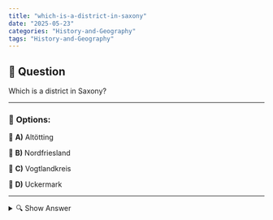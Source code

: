 ```yaml
---
title: "which-is-a-district-in-saxony"
date: "2025-05-23"
categories: "History-and-Geography"
tags: "History-and-Geography"
---
```


## 📌 **Question**

Which is a district in Saxony?



---

### 📝 **Options:**

🔘 **A)** Altötting

🔘 **B)** Nordfriesland

🔘 **C)** Vogtlandkreis

🔘 **D)** Uckermark

---

<details>
  <summary>🔍 Show Answer</summary>

  <p>
💡  <b>Correct Answer:</b>  c
  </p>
  <p>
    📖<b>Explanation:</b>
    
  </p>
</details>
